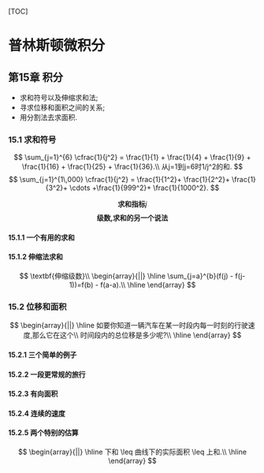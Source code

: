 [TOC]
# 普林斯顿微积分
## 第15章 积分
- 求和符号以及伸缩求和法;
- 寻求位移和面积之间的关系;
- 用分割法去求面积.

### 15.1 求和符号

$$
\sum_{j=1}^{6} \cfrac{1}{j^2} =
\frac{1}{1} +
\frac{1}{4} +
\frac{1}{9} +
\frac{1}{16} +
\frac{1}{25} +
\frac{1}{36}.\\
从j=1到j=6时1/j^2的和.
$$
$$
\sum_{j=1}^{1\,000} \cfrac{1}{j^2} =
\frac{1}{1^2}+
\frac{1}{2^2}+
\frac{1}{3^2}+
\cdots
+\frac{1}{999^2}+
\frac{1}{1000^2}.
$$

$$
\textbf{求和指标}j
$$
$$
\textbf{级数,求和的另一个说法}
$$
#### 15.1.1 一个有用的求和

#### 15.1.2 伸缩法求和
$$
\textbf{伸缩级数}\\
\begin{array}{||}
\hline
\sum_{j=a}^{b}(f(j) - f(j-1))=f(b) - f(a-a).\\
\hline
\end{array}
$$

### 15.2 位移和面积

$$
\begin{array}{||}
\hline
如要你知道一辆汽车在某一时段内每一时刻的行驶速度,那么它在这个\\
时间段内的总位移是多少呢?\\
\hline
\end{array}
$$

#### 15.2.1 三个简单的例子

#### 15.2.2 一段更常规的旅行


#### 15.2.3 有向面积

#### 15.2.4 连续的速度

#### 15.2.5 两个特别的估算
$$
\begin{array}{||}
\hline
下和 \leq 曲线下的实际面积 \leq 上和.\\
\hline
\end{array}
$$